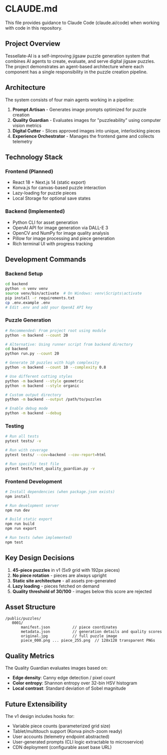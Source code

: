 # CLAUDE.md

This file provides guidance to Claude Code (claude.ai/code) when working with code in this repository.

## Project Overview

Tessellate-AI is a self-improving jigsaw puzzle generation system that combines AI agents to create, evaluate, and serve digital jigsaw puzzles. The project demonstrates an agent-based architecture where each component has a single responsibility in the puzzle creation pipeline.

## Architecture

The system consists of four main agents working in a pipeline:

1. **Prompt Artisan** - Generates image prompts optimized for puzzle creation
2. **Quality Guardian** - Evaluates images for "puzzleability" using computer vision metrics
3. **Digital Cutter** - Slices approved images into unique, interlocking pieces
4. **Experience Orchestrator** - Manages the frontend game and collects telemetry

## Technology Stack

### Frontend (Planned)
- React 18 + Next.js 14 (static export)
- Konva.js for canvas-based puzzle interaction
- Lazy-loading for puzzle pieces
- Local Storage for optional save states

### Backend (Implemented)
- Python CLI for asset generation
- OpenAI API for image generation via DALL-E 3
- OpenCV and NumPy for image quality analysis
- Pillow for image processing and piece generation
- Rich terminal UI with progress tracking

## Development Commands

### Backend Setup
```bash
cd backend
python -m venv venv
source venv/bin/activate  # On Windows: venv\Scripts\activate
pip install -r requirements.txt
cp .env.example .env
# Edit .env and add your OpenAI API key
```

### Puzzle Generation
```bash
# Recommended: From project root using module
python -m backend --count 20

# Alternative: Using runner script from backend directory
cd backend
python run.py --count 20

# Generate 10 puzzles with high complexity
python -m backend --count 10 --complexity 0.8

# Use different cutting styles
python -m backend --style geometric
python -m backend --style organic

# Custom output directory
python -m backend --output /path/to/puzzles

# Enable debug mode
python -m backend --debug
```

### Testing
```bash
# Run all tests
pytest tests/ -v

# Run with coverage
pytest tests/ --cov=backend --cov-report=html

# Run specific test file
pytest tests/test_quality_guardian.py -v
```

### Frontend Development
```bash
# Install dependencies (when package.json exists)
npm install

# Run development server
npm run dev

# Build static export
npm run build
npm run export

# Run tests (when implemented)
npm test
```

## Key Design Decisions

1. **45-piece puzzles** in v1 (5x9 grid with 192px pieces)
2. **No piece rotation** - pieces are always upright
3. **Static site architecture** - all assets pre-generated
4. **Lazy loading** - pieces fetched on demand
5. **Quality threshold of 30/100** - images below this score are rejected

## Asset Structure

```
/public/puzzles/
   0001/
       manifest.json          // piece coordinates
       metadata.json          // generation details and quality scores
       original.jpg           // full puzzle image
       piece_000.png ... piece_255.png  // 128x128 transparent PNGs
```

## Quality Metrics

The Quality Guardian evaluates images based on:
- **Edge density**: Canny edge detection / pixel count
- **Color entropy**: Shannon entropy over 32-bin HSV histogram  
- **Local contrast**: Standard deviation of Sobel magnitude

## Future Extensibility

The v1 design includes hooks for:
- Variable piece counts (parameterized grid size)
- Tablet/multitouch support (Konva pinch-zoom ready)
- User accounts (telemetry endpoint abstracted)
- User-generated prompts (CLI logic extractable to microservice)
- CDN deployment (configurable asset base URL)